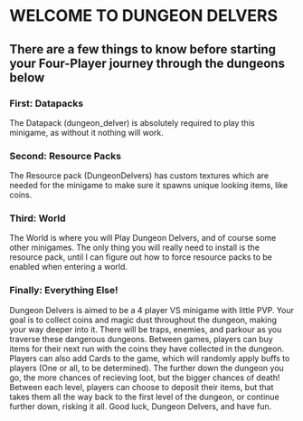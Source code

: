 # WELCOME TO DUNGEON DELVERS
## There are a few things to know before starting your Four-Player journey through the dungeons below
### First: Datapacks
The Datapack (dungeon_delver) is absolutely required to play this minigame, as without it nothing will work.
### Second: Resource Packs
The Resource pack (DungeonDelvers) has custom textures which are needed for the minigame to make sure it spawns unique looking items, like coins.
### Third: World 
The World is where you will Play Dungeon Delvers, and of course some other minigames. The only thing you will really need to install is the resource pack, until I can figure out how to force resource packs to be enabled when entering a world.
### Finally: Everything Else!
Dungeon Delvers is aimed to be a 4 player VS minigame with little PVP. Your goal is to collect coins and magic dust throughout the dungeon, making your way deeper into it. There will be traps, enemies, and parkour as you traverse these dangerous dungeons.
Between games, players can buy items for their next run with the coins they have collected in the dungeon. Players can also add Cards to the game, which will randomly apply buffs to players (One or all, to be determined).
The further down the dungeon you go, the more chances of recieving loot, but the bigger chances of death! Between each level, players can choose to deposit their items, but that takes them all the way back to the first level of the dungeon, or continue further down, risking it all.
Good luck, Dungeon Delvers, and have fun.
